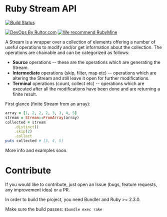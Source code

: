 # Ruby Stream API

[![Build Status](https://travis-ci.org/ruby-ee/ruby-stream-api.svg?branch=master)](https://travis-ci.org/ruby-ee/ruby-stream-api)

[![DevOps By Rultor.com](http://www.rultor.com/b/ruby-ee/ruby-stream-api)](http://www.rultor.com/p/ruby-ee/ruby-stream-api)
[![We recommend RubyMine](https://amihaiemil.com/images/rubymine-recommend.svg)](https://www.jetbrains.com/ruby/)

A Stream is a wrapper over a collection of elements offering a number of useful
operations to modify and/or get information about the collection. The operations are chainable and can be categorized as follows:

* **Source** operations -- these are the operations which are generating the Stream.
* **Intermediate** operations (skip, filter, map etc) -- operations which are altering the Stream and still leave it open for further modifications.
* **Terminal** operations (count, collect etc) -- operations which are executed after all the modifications have been done and are returning a finite result.

First glance (finite Stream from an array):

```ruby
array = [1, 2, 2, 2, 3, 3, 4, 5]
stream = Stream::FromArray(array)
collected = stream
    .distinct()
    .skip(2)
    .collect
puts collected # [3, 4, 5]
```

More info and examples soon.

# Contribute

If you would like to contribute, just open an Issue (bugs, feature requests, any improvement idea) or a PR.

In order to build the project, you need Bundler and Ruby >= 2.3.0.

Make sure the build passes: ``$bundle exec rake``
